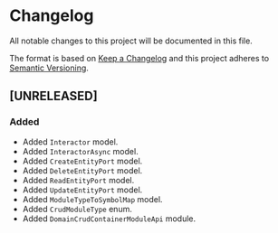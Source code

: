 # Changelog
All notable changes to this project will be documented in this file.

The format is based on [Keep a Changelog](http://keepachangelog.com/en/1.0.0/)
and this project adheres to [Semantic Versioning](http://semver.org/spec/v2.0.0.html).

<!--
## [UNRELEASED]

### Added
### Changed
### Deprecated
### Removed
### Fixed
### Security
### Docs
-->




## [UNRELEASED]

### Added
- Added `Interactor` model.
- Added `InteractorAsync` model.
- Added `CreateEntityPort` model.
- Added `DeleteEntityPort` model.
- Added `ReadEntityPort` model.
- Added `UpdateEntityPort` model.
- Added `ModuleTypeToSymbolMap` model.
- Added `CrudModuleType` enum.
- Added `DomainCrudContainerModuleApi` module.
